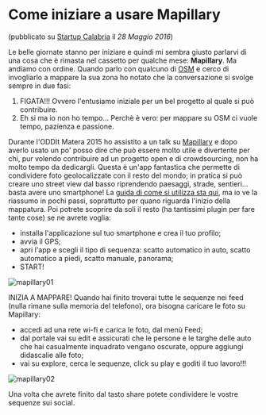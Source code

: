 # Come iniziare a usare Mapillary #
(pubblicato su [Startup Calabria](http://www.startupcalabria.com/iniziare-usare-mapillary/) il *28 Maggio 2016*)

Le belle giornate stanno per iniziare e quindi mi sembra giusto parlarvi di una cosa che è rimasta nel cassetto per qualche mese: **Mapillary**.
Ma andiamo con ordine. Quando parlo con qualcuno di [OSM](www.openstreetmap.org) e cerco di invogliarlo a mappare la sua zona ho notato che la conversazione si svolge sempre in due fasi:
1. FIGATA!!! Ovvero l'entusiamo iniziale per un bel progetto al quale si può contribuire.
2. Eh si ma io non ho tempo… Perchè è vero: per mappare su OSM ci vuole tempo, pazienza e passione.

Durante l'ODDIt Matera 2015 ho assistito a un talk su [Mapillary](http://www.mapillary.com/map) e dopo averlo usato un po' posso dire che può essere molto utile e divertente per chi, pur volendo contribuire ad un progetto open e di crowdsourcing, non ha molto tempo da dedicargli.
Questa è un'app fantastica che permette di condividere foto geolocalizzate con il resto del mondo; in pratica si può creare uno street view dal basso riprendendo paesaggi, strade, sentieri… basta avere uno smartphone!
La [guida di come si utilizza sta qui](https://github.com/mapillary/UserGuide), ma io ve la riassumo in pochi passi, soprattutto per quano riguarda l'inizio della mappatura. Poi potrete scoprire da soli il resto (ha tantissimi plugin per fare tante cose) se ne avrete voglia:
- installa l'applicazione sul tuo smartphone e crea il tuo profilo;
- avvia il GPS;
- apri l'app e scegli il tipo di sequenza: scatto automatico in auto, scatto automatico a piedi, scatto manuale, panorama;
- START!

![mapillary01](https://github.com/nickprock/dataculture_osm/blob/master/img/Mapillary01.png)

INIZIA A MAPPARE!
Quando hai finito troverai tutte le sequenze nei feed (nulla rimane sulla memoria del telefono), ora bisogna caricare le foto su Mapillary:
- accedi ad una rete wi-fi e carica le foto, dal menù Feed;
- dal portale vai su edit e assicurati che le persone e le targhe delle auto che hai casualmente inquadrato vengano oscurate, oppure aggiungi didascalie alle foto;
- vai su explore, cerca le sequenze, click su play e goditi il tuo lavoro!!!

![mapillary02](https://github.com/nickprock/dataculture_osm/blob/master/img/Mapillary02.png)

 Una volta che avrete finito dal tasto share potete condividere le vostre sequenze sui social.
